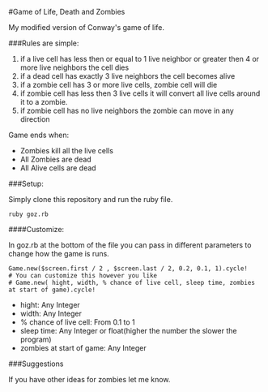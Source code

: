 #Game of Life, Death and Zombies

My modified version of Conway's game of life.

###Rules are simple:

  1. if a live cell has less then or equal to 1 live neighbor or greater then 4 or more live neighbors the cell dies
  2. if a dead cell has exactly 3 live neighbors the cell becomes alive
  3. if a zombie cell has 3 or more live cells, zombie cell will die
  4. if zombie cell has less then 3 live cells it will convert all live cells around it to a zombie.
  5. if zombie cell has no live neighbors the zombie can move in any direction

Game ends when:

  - Zombies kill all the live cells
  - All Zombies are dead
  - All Alive cells are dead

###Setup:

Simply clone this repository and run the ruby file. 

`ruby goz.rb`

####Customize:

In goz.rb at the bottom of the file you can pass in different parameters to change how the game is runs.

```
Game.new($screen.first / 2 , $screen.last / 2, 0.2, 0.1, 1).cycle!
# You can customize this however you like
# Game.new( hight, width, % chance of live cell, sleep time, zombies at start of game).cycle!
```

- hight: Any Integer
- width: Any Integer
- % chance of live cell: From 0.1 to 1
- sleep time: Any Integer or float(higher the number the slower the program) 
- zombies at start of game: Any Integer

###Suggestions 

If you have other ideas for zombies let me know. 
